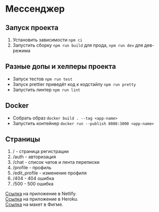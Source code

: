 # Мессенджер

## Запуск проекта

1. Установить зависимости `npm ci`
2. Запустить сборку `npm run build` для прода, `npm run dev` для дев-режима

## Разные допы и хелперы проекта  
- Запуск тестов `npm run test`
- Запуск prettier приведёт код к кодстайлу `npm run pretty`
- Запустить линтер `npm run lint`

## Docker
- Собрать образ `docker build . --tag <app-name>`
- Запустить контейнер `docker run --publish 8080:3000 <app-name>`

## Страницы

1. / - страница регистрации
2. /auth - авторизация
3. /chat - список чатов и лента переписки
4. /profile - профиль
5. /edit_profile - изменение профиля
6. /404 - 404 ошибка
7. /500 - 500 ошибка

[Ссылка](https://peaceful-hodgkin-c33196.netlify.app/) на приложение в Netlify.  
[Ссылка](https://biryuza.herokuapp.com/) на приложение в Heroku.  
[Ссылка](https://www.figma.com/file/hObqNtfawSoaepH31ebwXC/Chat-Biryuza?node-id=0%3A1) на макет в
Фигме.
